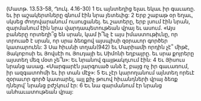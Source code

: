 (Մատթ. 13.53-58, Ղուկ. 4.16-30)
1 Եւ այնտեղից ելաւ եկաւ իր գաւառը. եւ իր աշակերտները գնում էին նրա յետեւից: 2 Երբ շաբաթ օր եղաւ, սկսեց ժողովարանում ուսուցանել. եւ շատերը, երբ լսում էին նրան, զարմանում էին նրա վարդապետութեան վրայ եւ ասում. «Այս բաները որտեղի՞ց են սրան, կամ ի՞նչ է այս իմաստութիւնը, որ տրուած է սրան, որ սրա ձեռքով այսպիսի զօրաւոր գործեր կատարուեն: 3 Սա հիւսնի տղան(942) եւ Մարիամի որդին չէ՞ միթէ, Յակոբոսի եւ Յովսէի ու Յուդայի եւ Սիմոնի եղբայրը. եւ սրա քոյրերը այստեղ մեզ մօտ չե՞ն»: Եւ նրանով գայթակղւում էին: 4 Եւ Յիսուս նրանց ասաց. «Մարգարէն յարգուած անձ է, բայց ոչ իր գաւառում, իր ազգատոհմի եւ իր տան մէջ»: 5 Եւ չէր կարողանում այնտեղ որեւէ զօրաւոր գործ կատարել, այլ քիչ թուով հիւանդների վրայ ձեռք դնելով՝ նրանց բժշկում էր: 6 Եւ նա զարմանում էր նրանց անհաւատութեան վրայ:

